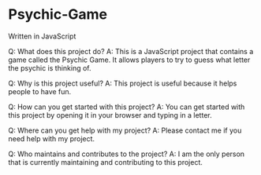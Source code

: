 # Psychic-Game
Written in JavaScript

Q: What does this project do?
A: This is a JavaScript project that contains a game called the Psychic Game. It allows players to try to guess what letter the psychic is thinking of.

Q: Why is this project useful?
A: This project is useful because it helps people to have fun.

Q: How can you get started with this project?
A: You can get started with this project by opening it in your browser and typing in a letter.

Q: Where can you get help with my project?
A: Please contact me if you need help with my project.

Q: Who maintains and contributes to the project?
A: I am the only person that is currently maintaining and contributing to this project. 

